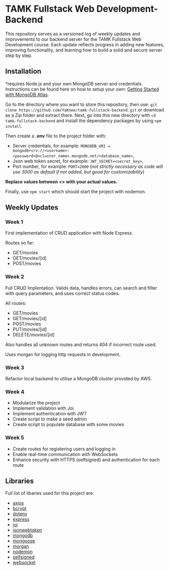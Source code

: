 # TAMK Fullstack Web Development- Backend
This repository serves as a versioned log of weekly updates and improvements to our backend server for the TAMK Fullstack Web Development course. Each update reflects progress in adding new features, improving functionality, and learning how to build a solid and secure server step by step.

## Installation
*requires Node.js and your own MongoDB server and credentials. Instructions can be found here on how to setup your own: [Getting Started with MongoDB Atlas](https://www.youtube.com/watch?v=bBA9rUdqmgY).

Go to the directory where you want to store this repository, then use: `git clone https://github.com/YaKnee/tamk-fullstack-backend.git` or download as a Zip folder and extract there.
Next, go into this new directory with `cd tamk-fullstack-backend` and install the dependency packages by using `npm install`. 

Then create a __.env__ file to the project folder with:
- Server credentials, for example: `MONGODB_URI = mongodb+srv://<username>:<password>@<cluster_name>.mongodb.net/<database_name>`,
- Json web token secret, for example: `JWT_SECRET=<secret_key>`,
- Port number, for example: `PORT=2000` (_not strictly necessary as code will use 3000 as default if not added, but good for customizability_)

__Replace values between <> with your actual values.__

Finally, use `npm start` which should start the project with nodemon.

## Weekly Updates

### Week 1
First implementation of CRUD application with Node Express.

Routes so far:
- GET/movies
- GET/movies/[id]
- POST/movies


### Week 2
Full CRUD Implentation. Valids data, handles errors, can search and filter with query parameters, and uses correct status codes.

All routes:
- GET/movies
- GET/movies/[id]
- POST/movies
- PUT/movies/[id]
- DELETE/movies/[id]

Also handles all unknown routes and returns 404 if incorrect route used.

Uses morgan for logging http requests in development.

### Week 3

Refactor local backend to utilise a MongoDB cluster provided by AWS.

### Week 4

- Modularize the project
- Implement validation with Joi
- Implement authentication with JWT
- Create script to make a seed admin
- Create script to populate database with some movies

### Week 5

- Create routes for registering users and logging in
- Enable real-time communication with WebSockets
- Enhance security with HTTPS (selfsigned) and authentication for each route

## Libraries

Full list of libaries used for this project are:
- [axios](https://axios-http.com/docs/intro)
- [bcrypt](https://www.npmjs.com/package/bcrypt)
- [dotenv](https://www.dotenv.org/docs/)
- [express](https://expressjs.com/en/4x/api.html)
- [joi](https://joi.dev/api/?v=17.13.3)
- [jsonwebtoken](https://jwt.io/introduction)
- [mongodb](https://www.mongodb.com/docs/drivers/node/current/)
- [mongoose](https://mongoosejs.com/docs/index.html)
- [morgan](https://github.com/expressjs/morgan#readme)
- [nodemon](https://github.com/remy/nodemon)
- [selfsigned](https://www.npmjs.com/package/selfsigned)
- [websocket](https://www.npmjs.com/package/ws)
